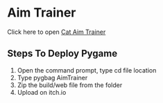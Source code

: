 # Aim Trainer
Click here to open [Cat Aim Trainer](https://oishylea.itch.io/cat-aim-trainer)


## Steps To Deploy Pygame
1. Open the command prompt, type cd file location
2. Type pygbag AimTrainer
3. Zip the build/web file from the folder
4. Upload on itch.io
